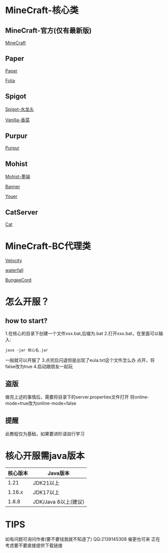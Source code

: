 # MineCraft-核心类
## MineCraft-官方(仅有最新版)

[MineCraft](https://www.minecraft.net/en-us/download/server)

## Paper

[Paper](https://papermc.io)

[Folia](https://papermc.io/software/folia)

## Spigot

[Spigot-水龙头](https://getbukkit.org/download/spigot/)

[Vanilla-香菜](https://getbukkit.org/download/vanilla)

## Purpur

[Purpur](https://purpurmc.org/)

## Mohist

[Mohist-墨端](https://mohistmc.com/)

[Banner](https://mohistmc.com/software/banner)

[Youer](https://mohistmc.com/software/youer)

## CatServer

[Cat](https://github.com/Luohuayu/CatServer)

# MineCraft-BC代理类

[Velocity](https://papermc.io/downloads/velocity)

[waterfall](https://papermc.io/downloads/waterfall)

[BungeeCord](https://ci.md-5.net/job/BungeeCord/)

# 怎么开服？
## how to start?

1.在核心的目录下创建一个文件xxx.bat,后缀为.bat
2.打开xxx.bat，在里面可以输入:
```
java -jar 核心名.jar
```
一般就可以开服了
3.点完后闪退但是出现了eula.txt这个文件怎么办
  点开，将false改为true
4.启动跟朋友一起玩

## 盗版

做完上述的事情后，需要将目录下的server.properties文件打开
将online-mode=true改为online-mode=false

## 提醒

此教程仅为基础，如果要进阶请自行学习

# 核心开服需java版本

|     核心版本      |     Java版本      |
| ------------- | ------------- |
| 1.21 | JDK21以上 |
| 1.16.x | JDK17以上 |
| 1.8.8 | JDK/Java 8以上(建议) |
# TIPS
如有问题可询问作者(要不要钱我就不知道了) QQ:2139145308
催更也可来
正在考虑要不要直接提供下载链接
